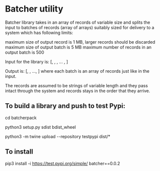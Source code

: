 # Batcher utility

Batcher library takes in an array of records of variable size and splits the input to batches of records (array of arrays) suitably sized for delivery to a system which has following limits:

maximum size of output record is 1 MB, larger records should be discarded
maximum size of output batch is 5 MB
maximum number of records in an output batch is 500

Input for the library is: [<record1>, <record2>, <record3>, ... , <recordn>]

Output is: [<batch1>, <batch2>, ..., <batchn>] where each batch is an array of records just like in the input.

The records are assumed to be strings of variable length and they pass intact through the system and records stays in the order that they arrive.

## To build a library and push to test Pypi:

cd  batcherpack

python3 setup.py sdist bdist_wheel

python3 -m twine upload --repository testpypi dist/*

## To install

pip3 install -i https://test.pypi.org/simple/ batcher==0.0.2
